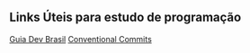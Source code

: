 ﻿## Links Úteis para estudo de programação

[Guia Dev Brasil](https://github.com/arthurspk/guiadevbrasil)
[Conventional Commits](https://www.conventionalcommits.org/en/v1.0.0/)
